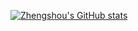 [![Zhengshou's GitHub stats](https://github-readme-stats.vercel.app/api?username=lzhshou)](https://github.com/lzhshou/github-readme-stats)
